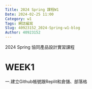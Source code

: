 ```yaml
---
Title: 2024 Spring 課程W1
Date: 2024-02-25 11:00
Category: w1
Tags: 網誌編寫
Slug: 40923152_2024-Spring-w1-blog
Author: 40923152
---
```



2024 Spring 協同產品設計實習課程

<!-- PELICAN_END_SUMMARY -->

# WEEK1
一.建立Github帳號跟Replit和倉儲、部落格